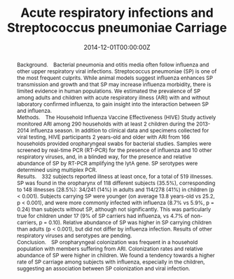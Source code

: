 ---
title: "Acute respiratory infections and Streptococcus pneumoniae Carriage"
authors:
- Ryan-Malosh
date: "2014-12-01T00:00:00Z"
doi: "https://doi.org/10.1093/ofid/ofu052.492"

# Schedule page publish date (NOT publication's date).
publishDate: "2020-08-18T00:00:00Z"

# Publication type.
# Legend: 0 = Uncategorized; 1 = Conference paper; 2 = Journal article;
# 3 = Preprint / Working Paper; 4 = Report; 5 = Book; 6 = Book section;
# 7 = Thesis; 8 = Patent
publication_types: ["2"]

# Publication name and optional abbreviated publication name.
publication: Open Forum Infectious Diseases
publication_short: Open Forum Infect Dis

abstract: "Background. Bacterial pneumonia and otitis media often follow influenza and other upper respiratory viral infections. Streptococcus pneumoniae (SP) is one of the most frequent culprits. While animal models suggest influenza enhances SP transmission and growth and that SP may increase influenza morbidity, there is limited evidence in human populations. We estimated the prevalence of SP among adults and children with acute respiratory illness (ARI) with and without laboratory confirmed influenza, to gain insight into the interaction between SP and influenza.


Methods. The Household Influenza Vaccine Effectiveness (HIVE) Study actively monitored ARI among 290 households with at least 2 children during the 2013-2014 influenza season. In addition to clinical data and specimens collected for viral testing, HIVE participants 2 years-old and older with ARI from 166 households provided oropharyngeal swabs for bacterial studies. Samples were screened by real-time PCR (RT-PCR) for the presence of influenza and 10 other respiratory viruses, and, in a blinded way, for the presence and relative abundance of SP by RT-PCR amplifying the lytA gene. SP serotypes were determined using multiplex PCR.


Results. 332 subjects reported illness at least once, for a total of 519 illnesses. SP was found in the oropharynx of 118 different subjects (35.5%), corresponding to 148 illnesses (28.5%): 34/241 (14%) in adults and 114/278 (41%) in children (p < 0.001). Subjects carrying SP were younger (on average 13.8 years-old vs 25.2, p < 0.001), and were more commonly infected with influenza (8.7% vs 5.9%, p = 0.24) than subjects without SP, although not significantly. This was particularly true for children under 17 (9% of SP carriers had influenza, vs 4.7% of non-carriers, p = 0.10). Relative abundance of SP was higher in SP carrying children than adults (p < 0.001), but did not differ by influenza infection. Results of other respiratory viruses and serotypes are pending.


Conclusion. SP oropharyngeal colonization was frequent in a household population with members suffering from ARI. Colonization rates and relative abundance of SP were higher in children. We found a tendency towards a higher rate of SP carriage among subjects with influenza, especially in the children, suggesting an association between SP colonization and viral infection."

# Summary. An optional shortened abstract.
# summary: Lorem ipsum dolor sit amet, consectetur adipiscing elit. Duis posuere tellus ac convallis placerat. Proin tincidunt magna sed ex sollicitudin condimentum.

tags:
- Accute respiratory infections
- Disease transmission
- Respiratory tract infections
- Streptococcus pneumoniae

featured: false

links:
- name: Online Access
  url: https://academic.oup.com/ofid/article/1/suppl_1/S222/2339206
# url_pdf: 
# url_code: '#'
# url_dataset: '#'
# url_poster: '#'
# url_project: ''
# url_slides: ''
# url_source: '#'
# url_video: '#'

# Featured image
# To use, add an image named `featured.jpg/png` to your page's folder. 
# image:
#   caption: ''
#   focal_point: ""
#   preview_only: false

# Associated Projects (optional).
#   Associate this publication with one or more of your projects.
#   Simply enter your project's folder or file name without extension.
#   E.g. `internal-project` references `content/project/internal-project/index.md`.
#   Otherwise, set `projects: []`.
# projects: 

# Slides (optional).
#   Associate this publication with Markdown slides.
#   Simply enter your slide deck's filename without extension.
#   E.g. `slides: "example"` references `content/slides/example/index.md`.
#   Otherwise, set `slides: ""`.
slides: ""
---